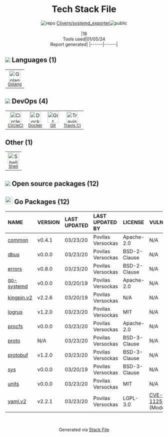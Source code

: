<!--
&lt;--- Readme.md Snippet without images Start ---&gt;
## Tech Stack
Clivern/systemd_exporter is built on the following main stack:

- [CircleCI](https://circleci.com/) – Continuous Integration
- [Golang](http://golang.org/) – Languages
- [Shell](https://en.wikipedia.org/wiki/Shell_script) – Shells
- [Travis CI](http://travis-ci.com/) – Continuous Integration
- [Docker](https://www.docker.com/) – Virtual Machine Platforms & Containers

Full tech stack [here](/techstack.md)

&lt;--- Readme.md Snippet without images End ---&gt;

&lt;--- Readme.md Snippet with images Start ---&gt;
## Tech Stack
Clivern/systemd_exporter is built on the following main stack:

- <img width='25' height='25' src='https://img.stackshare.io/service/190/CvqrSSFs_400x400.jpg' alt='CircleCI'/> [CircleCI](https://circleci.com/) – Continuous Integration
- <img width='25' height='25' src='https://img.stackshare.io/service/1005/O6AczwfV_400x400.png' alt='Golang'/> [Golang](http://golang.org/) – Languages
- <img width='25' height='25' src='https://img.stackshare.io/service/4631/default_c2062d40130562bdc836c13dbca02d318205a962.png' alt='Shell'/> [Shell](https://en.wikipedia.org/wiki/Shell_script) – Shells
- <img width='25' height='25' src='https://img.stackshare.io/service/460/Lu6cGu0z_400x400.png' alt='Travis CI'/> [Travis CI](http://travis-ci.com/) – Continuous Integration
- <img width='25' height='25' src='https://img.stackshare.io/service/586/n4u37v9t_400x400.png' alt='Docker'/> [Docker](https://www.docker.com/) – Virtual Machine Platforms & Containers

Full tech stack [here](/techstack.md)

&lt;--- Readme.md Snippet with images End ---&gt;
-->
<div align="center">

# Tech Stack File
![](https://img.stackshare.io/repo.svg "repo") [Clivern/systemd_exporter](https://github.com/Clivern/systemd_exporter)![](https://img.stackshare.io/public_badge.svg "public")
<br/><br/>
|18<br/>Tools used|01/05/24 <br/>Report generated|
|------|------|
</div>

## <img src='https://img.stackshare.io/languages.svg'/> Languages (1)
<table><tr>
  <td align='center'>
  <img width='36' height='36' src='https://img.stackshare.io/service/1005/O6AczwfV_400x400.png' alt='Golang'>
  <br>
  <sub><a href="http://golang.org/">Golang</a></sub>
  <br>
  <sub></sub>
</td>

</tr>
</table>

## <img src='https://img.stackshare.io/devops.svg'/> DevOps (4)
<table><tr>
  <td align='center'>
  <img width='36' height='36' src='https://img.stackshare.io/service/190/CvqrSSFs_400x400.jpg' alt='CircleCI'>
  <br>
  <sub><a href="https://circleci.com/">CircleCI</a></sub>
  <br>
  <sub></sub>
</td>

<td align='center'>
  <img width='36' height='36' src='https://img.stackshare.io/service/586/n4u37v9t_400x400.png' alt='Docker'>
  <br>
  <sub><a href="https://www.docker.com/">Docker</a></sub>
  <br>
  <sub></sub>
</td>

<td align='center'>
  <img width='36' height='36' src='https://img.stackshare.io/service/1046/git.png' alt='Git'>
  <br>
  <sub><a href="http://git-scm.com/">Git</a></sub>
  <br>
  <sub></sub>
</td>

<td align='center'>
  <img width='36' height='36' src='https://img.stackshare.io/service/460/Lu6cGu0z_400x400.png' alt='Travis CI'>
  <br>
  <sub><a href="http://travis-ci.com/">Travis CI</a></sub>
  <br>
  <sub></sub>
</td>

</tr>
</table>

## Other (1)
<table><tr>
  <td align='center'>
  <img width='36' height='36' src='https://img.stackshare.io/service/4631/default_c2062d40130562bdc836c13dbca02d318205a962.png' alt='Shell'>
  <br>
  <sub><a href="https://en.wikipedia.org/wiki/Shell_script">Shell</a></sub>
  <br>
  <sub></sub>
</td>

</tr>
</table>


## <img src='https://img.stackshare.io/group.svg' /> Open source packages (12)</h2>

## <img width='24' height='24' src='https://img.stackshare.io/service/21112/default_1346bbda8fe03e4dce5601323a3ca47a10c1ae36.png'/> Go Packages (12)

|NAME|VERSION|LAST UPDATED|LAST UPDATED BY|LICENSE|VULNERABILITIES|
|:------|:------|:------|:------|:------|:------|
|[common](https://pkg.go.dev/github.com/prometheus/common)|v0.4.1|03/23/20|Povilas Versockas |Apache-2.0|N/A|
|[dbus](https://pkg.go.dev/github.com/godbus/dbus)|v0.0.0|03/23/20|Povilas Versockas |BSD-2-Clause|N/A|
|[errors](https://pkg.go.dev/github.com/pkg/errors)|v0.8.0|03/23/20|Povilas Versockas |BSD-2-Clause|N/A|
|[go-systemd](https://pkg.go.dev/github.com/coreos/go-systemd)|v0.0.0|03/20/19|Povilas Versockas |Apache-2.0|N/A|
|[kingpin.v2](https://pkg.go.dev/gopkg.in/alecthomas/kingpin.v2)|v2.2.6|03/20/19|Povilas Versockas |N/A|N/A|
|[logrus](https://pkg.go.dev/github.com/sirupsen/logrus)|v1.2.0|03/23/20|Povilas Versockas |MIT|N/A|
|[procfs](https://pkg.go.dev/github.com/prometheus/procfs)|v0.0.0|03/23/20|Povilas Versockas |Apache-2.0|N/A|
|[proto](https://pkg.go.dev/github.com/golang/protobuf/proto)|N/A|03/23/20|Povilas Versockas |BSD-3-Clause|N/A|
|[protobuf](https://pkg.go.dev/github.com/golang/protobuf)|v1.2.0|03/23/20|Povilas Versockas |BSD-3-Clause|N/A|
|[sys](https://pkg.go.dev/golang.org/x/sys)|v0.0.0|03/20/19|Povilas Versockas |BSD-3-Clause|N/A|
|[units](https://pkg.go.dev/github.com/alecthomas/units)|v0.0.0|03/23/20|Povilas Versockas |MIT|N/A|
|[yaml.v2](https://pkg.go.dev/gopkg.in/yaml.v2)|v2.2.1|03/23/20|Povilas Versockas |LGPL-3.0|[CVE-2019-11254](https://github.com/advisories/GHSA-wxc4-f4m6-wwqv) (Moderate)|

<br/>
<div align='center'>

Generated via [Stack File](https://github.com/marketplace/stack-file)
